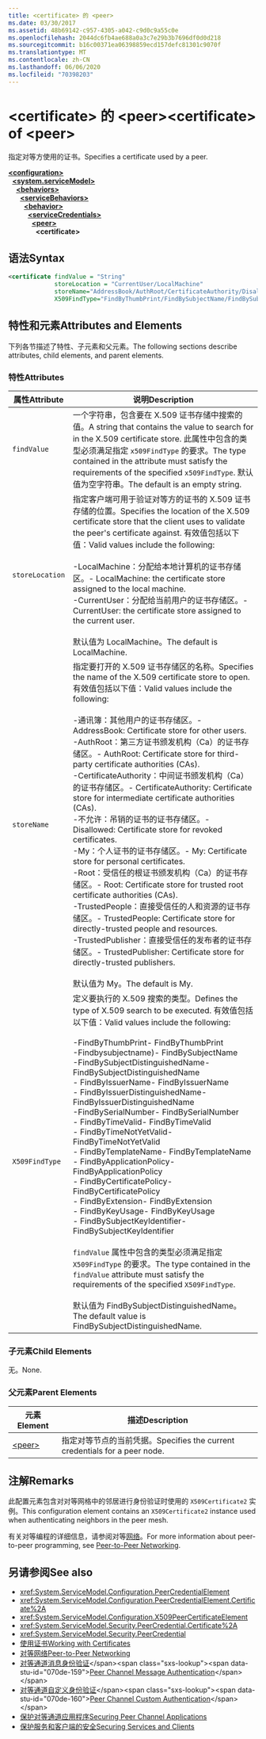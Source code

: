 ```yaml
---
title: <certificate> 的 <peer>
ms.date: 03/30/2017
ms.assetid: 48b69142-c957-4305-a042-c9d0c9a55c0e
ms.openlocfilehash: 2044dc6fb4ae688a0a3c7e29b3b7696df0d0d218
ms.sourcegitcommit: b16c00371ea06398859ecd157defc81301c9070f
ms.translationtype: MT
ms.contentlocale: zh-CN
ms.lasthandoff: 06/06/2020
ms.locfileid: "70398203"
---
```

# <a name="certificate-of-peer"></a><span data-ttu-id="070de-102">\<certificate> 的 \<peer></span><span class="sxs-lookup"><span data-stu-id="070de-102">\<certificate> of \<peer></span></span>
<span data-ttu-id="070de-103">指定对等方使用的证书。</span><span class="sxs-lookup"><span data-stu-id="070de-103">Specifies a certificate used by a peer.</span></span>  
  
[**\<configuration>**](../configuration-element.md)\
&nbsp;&nbsp;[**\<system.serviceModel>**](system-servicemodel.md)\
&nbsp;&nbsp;&nbsp;&nbsp;[**\<behaviors>**](behaviors.md)\
&nbsp;&nbsp;&nbsp;&nbsp;&nbsp;&nbsp;[**\<serviceBehaviors>**](servicebehaviors.md)\
&nbsp;&nbsp;&nbsp;&nbsp;&nbsp;&nbsp;&nbsp;&nbsp;[**\<behavior>**](behavior-of-servicebehaviors.md)\
&nbsp;&nbsp;&nbsp;&nbsp;&nbsp;&nbsp;&nbsp;&nbsp;&nbsp;&nbsp;[**\<serviceCredentials>**](servicecredentials.md)\
&nbsp;&nbsp;&nbsp;&nbsp;&nbsp;&nbsp;&nbsp;&nbsp;&nbsp;&nbsp;&nbsp;&nbsp;[**\<peer>**](peer-of-servicecredentials.md)\
&nbsp;&nbsp;&nbsp;&nbsp;&nbsp;&nbsp;&nbsp;&nbsp;&nbsp;&nbsp;&nbsp;&nbsp;&nbsp;&nbsp;**\<certificate>**  
  
## <a name="syntax"></a><span data-ttu-id="070de-104">语法</span><span class="sxs-lookup"><span data-stu-id="070de-104">Syntax</span></span>  
  
```xml  
<certificate findValue = "String"
             storeLocation = "CurrentUser/LocalMachine"
             storeName="AddressBook/AuthRoot/CertificateAuthority/Disallowed/My/Root/TrustedPeople/TrustedPublisher"
             X509FindType="FindByThumbPrint/FindBySubjectName/FindBySubjectDistinguishedName/FindByIssuerName/FindByIssuerDistinguishedName/FindBySerialNumber/FindByTimeValid/FindByTimeNotYetValid/FindByTemplateName/FindByApplicationPolicy/FindByCertificatePolicy/FindByExtension/FindByKeyUsage/FindBySubjectKeyIdentifier" />
```  
  
## <a name="attributes-and-elements"></a><span data-ttu-id="070de-105">特性和元素</span><span class="sxs-lookup"><span data-stu-id="070de-105">Attributes and Elements</span></span>  
 <span data-ttu-id="070de-106">下列各节描述了特性、子元素和父元素。</span><span class="sxs-lookup"><span data-stu-id="070de-106">The following sections describe attributes, child elements, and parent elements.</span></span>  
  
### <a name="attributes"></a><span data-ttu-id="070de-107">特性</span><span class="sxs-lookup"><span data-stu-id="070de-107">Attributes</span></span>  
  
|<span data-ttu-id="070de-108">属性</span><span class="sxs-lookup"><span data-stu-id="070de-108">Attribute</span></span>|<span data-ttu-id="070de-109">说明</span><span class="sxs-lookup"><span data-stu-id="070de-109">Description</span></span>|  
|---------------|-----------------|  
|`findValue`|<span data-ttu-id="070de-110">一个字符串，包含要在 X.509 证书存储中搜索的值。</span><span class="sxs-lookup"><span data-stu-id="070de-110">A string that contains the value to search for in the X.509 certificate store.</span></span> <span data-ttu-id="070de-111">此属性中包含的类型必须满足指定 `x509FindType` 的要求。</span><span class="sxs-lookup"><span data-stu-id="070de-111">The type contained in the attribute must satisfy the requirements of the specified `x509FindType`.</span></span> <span data-ttu-id="070de-112">默认值为空字符串。</span><span class="sxs-lookup"><span data-stu-id="070de-112">The default is an empty string.</span></span>|  
|`storeLocation`|<span data-ttu-id="070de-113">指定客户端可用于验证对等方的证书的 X.509 证书存储的位置。</span><span class="sxs-lookup"><span data-stu-id="070de-113">Specifies the location of the X.509 certificate store that the client uses to validate the peer's certificate against.</span></span> <span data-ttu-id="070de-114">有效值包括以下值：</span><span class="sxs-lookup"><span data-stu-id="070de-114">Valid values include the following:</span></span><br /><br /> <span data-ttu-id="070de-115">-LocalMachine：分配给本地计算机的证书存储区。</span><span class="sxs-lookup"><span data-stu-id="070de-115">-   LocalMachine: the certificate store assigned to the local machine.</span></span><br /><span data-ttu-id="070de-116">-CurrentUser：分配给当前用户的证书存储区。</span><span class="sxs-lookup"><span data-stu-id="070de-116">-   CurrentUser: the certificate store assigned to the current user.</span></span><br /><br /> <span data-ttu-id="070de-117">默认值为 LocalMachine。</span><span class="sxs-lookup"><span data-stu-id="070de-117">The default is LocalMachine.</span></span>|  
|`storeName`|<span data-ttu-id="070de-118">指定要打开的 X.509 证书存储区的名称。</span><span class="sxs-lookup"><span data-stu-id="070de-118">Specifies the name of the X.509 certificate store to open.</span></span> <span data-ttu-id="070de-119">有效值包括以下值：</span><span class="sxs-lookup"><span data-stu-id="070de-119">Valid values include the following:</span></span><br /><br /> <span data-ttu-id="070de-120">-通讯簿：其他用户的证书存储区。</span><span class="sxs-lookup"><span data-stu-id="070de-120">-   AddressBook: Certificate store for other users.</span></span><br /><span data-ttu-id="070de-121">-AuthRoot：第三方证书颁发机构（Ca）的证书存储区。</span><span class="sxs-lookup"><span data-stu-id="070de-121">-   AuthRoot: Certificate store for third-party certificate authorities (CAs).</span></span><br /><span data-ttu-id="070de-122">-CertificateAuthority：中间证书颁发机构（Ca）的证书存储区。</span><span class="sxs-lookup"><span data-stu-id="070de-122">-   CertificateAuthority: Certificate store for intermediate certificate authorities (CAs).</span></span><br /><span data-ttu-id="070de-123">-不允许：吊销的证书的证书存储区。</span><span class="sxs-lookup"><span data-stu-id="070de-123">-   Disallowed: Certificate store for revoked certificates.</span></span><br /><span data-ttu-id="070de-124">-My：个人证书的证书存储区。</span><span class="sxs-lookup"><span data-stu-id="070de-124">-   My: Certificate store for personal certificates.</span></span><br /><span data-ttu-id="070de-125">-Root：受信任的根证书颁发机构（Ca）的证书存储区。</span><span class="sxs-lookup"><span data-stu-id="070de-125">-   Root: Certificate store for trusted root certificate authorities (CAs).</span></span><br /><span data-ttu-id="070de-126">-TrustedPeople：直接受信任的人和资源的证书存储区。</span><span class="sxs-lookup"><span data-stu-id="070de-126">-   TrustedPeople: Certificate store for directly-trusted people and resources.</span></span><br /><span data-ttu-id="070de-127">-TrustedPublisher：直接受信任的发布者的证书存储区。</span><span class="sxs-lookup"><span data-stu-id="070de-127">-   TrustedPublisher: Certificate store for directly-trusted publishers.</span></span><br /><br /> <span data-ttu-id="070de-128">默认值为 My。</span><span class="sxs-lookup"><span data-stu-id="070de-128">The default is My.</span></span>|  
|`X509FindType`|<span data-ttu-id="070de-129">定义要执行的 X.509 搜索的类型。</span><span class="sxs-lookup"><span data-stu-id="070de-129">Defines the type of X.509 search to be executed.</span></span> <span data-ttu-id="070de-130">有效值包括以下值：</span><span class="sxs-lookup"><span data-stu-id="070de-130">Valid values include the following:</span></span><br /><br /> <span data-ttu-id="070de-131">-FindByThumbPrint</span><span class="sxs-lookup"><span data-stu-id="070de-131">-   FindByThumbPrint</span></span><br /><span data-ttu-id="070de-132">-Findbysubjectname)</span><span class="sxs-lookup"><span data-stu-id="070de-132">-   FindBySubjectName</span></span><br /><span data-ttu-id="070de-133">-FindBySubjectDistinguishedName</span><span class="sxs-lookup"><span data-stu-id="070de-133">-   FindBySubjectDistinguishedName</span></span><br /><span data-ttu-id="070de-134">- FindByIssuerName</span><span class="sxs-lookup"><span data-stu-id="070de-134">-   FindByIssuerName</span></span><br /><span data-ttu-id="070de-135">- FindByIssuerDistinguishedName</span><span class="sxs-lookup"><span data-stu-id="070de-135">-   FindByIssuerDistinguishedName</span></span><br /><span data-ttu-id="070de-136">-FindBySerialNumber</span><span class="sxs-lookup"><span data-stu-id="070de-136">-   FindBySerialNumber</span></span><br /><span data-ttu-id="070de-137">- FindByTimeValid</span><span class="sxs-lookup"><span data-stu-id="070de-137">-   FindByTimeValid</span></span><br /><span data-ttu-id="070de-138">- FindByTimeNotYetValid</span><span class="sxs-lookup"><span data-stu-id="070de-138">-   FindByTimeNotYetValid</span></span><br /><span data-ttu-id="070de-139">- FindByTemplateName</span><span class="sxs-lookup"><span data-stu-id="070de-139">-   FindByTemplateName</span></span><br /><span data-ttu-id="070de-140">- FindByApplicationPolicy</span><span class="sxs-lookup"><span data-stu-id="070de-140">-   FindByApplicationPolicy</span></span><br /><span data-ttu-id="070de-141">- FindByCertificatePolicy</span><span class="sxs-lookup"><span data-stu-id="070de-141">-   FindByCertificatePolicy</span></span><br /><span data-ttu-id="070de-142">- FindByExtension</span><span class="sxs-lookup"><span data-stu-id="070de-142">-   FindByExtension</span></span><br /><span data-ttu-id="070de-143">- FindByKeyUsage</span><span class="sxs-lookup"><span data-stu-id="070de-143">-   FindByKeyUsage</span></span><br /><span data-ttu-id="070de-144">- FindBySubjectKeyIdentifier</span><span class="sxs-lookup"><span data-stu-id="070de-144">-   FindBySubjectKeyIdentifier</span></span><br /><br /> <span data-ttu-id="070de-145">`findValue` 属性中包含的类型必须满足指定 `X509FindType` 的要求。</span><span class="sxs-lookup"><span data-stu-id="070de-145">The type contained in the `findValue` attribute must satisfy the requirements of the specified `X509FindType`.</span></span><br /><br /> <span data-ttu-id="070de-146">默认值为 FindBySubjectDistinguishedName。</span><span class="sxs-lookup"><span data-stu-id="070de-146">The default value is FindBySubjectDistinguishedName.</span></span>|  
  
### <a name="child-elements"></a><span data-ttu-id="070de-147">子元素</span><span class="sxs-lookup"><span data-stu-id="070de-147">Child Elements</span></span>  
 <span data-ttu-id="070de-148">无。</span><span class="sxs-lookup"><span data-stu-id="070de-148">None.</span></span>  
  
### <a name="parent-elements"></a><span data-ttu-id="070de-149">父元素</span><span class="sxs-lookup"><span data-stu-id="070de-149">Parent Elements</span></span>  
  
|<span data-ttu-id="070de-150">元素</span><span class="sxs-lookup"><span data-stu-id="070de-150">Element</span></span>|<span data-ttu-id="070de-151">描述</span><span class="sxs-lookup"><span data-stu-id="070de-151">Description</span></span>|  
|-------------|-----------------|  
|[\<peer>](peer-of-servicecredentials.md)|<span data-ttu-id="070de-152">指定对等节点的当前凭据。</span><span class="sxs-lookup"><span data-stu-id="070de-152">Specifies the current credentials for a peer node.</span></span>|  
  
## <a name="remarks"></a><span data-ttu-id="070de-153">注解</span><span class="sxs-lookup"><span data-stu-id="070de-153">Remarks</span></span>  
 <span data-ttu-id="070de-154">此配置元素包含对对等网格中的邻居进行身份验证时使用的 `X509Certificate2` 实例。</span><span class="sxs-lookup"><span data-stu-id="070de-154">This configuration element contains an `X509Certificate2` instance used when authenticating neighbors in the peer mesh.</span></span>  
  
 <span data-ttu-id="070de-155">有关对等编程的详细信息，请参阅对等[网络](../../../wcf/feature-details/peer-to-peer-networking.md)。</span><span class="sxs-lookup"><span data-stu-id="070de-155">For more information about peer-to-peer programming, see [Peer-to-Peer Networking](../../../wcf/feature-details/peer-to-peer-networking.md).</span></span>  
  
## <a name="see-also"></a><span data-ttu-id="070de-156">另请参阅</span><span class="sxs-lookup"><span data-stu-id="070de-156">See also</span></span>

- <xref:System.ServiceModel.Configuration.PeerCredentialElement>
- <xref:System.ServiceModel.Configuration.PeerCredentialElement.Certificate%2A>
- <xref:System.ServiceModel.Configuration.X509PeerCertificateElement>
- <xref:System.ServiceModel.Security.PeerCredential.Certificate%2A>
- <xref:System.ServiceModel.Security.PeerCredential>
- [<span data-ttu-id="070de-157">使用证书</span><span class="sxs-lookup"><span data-stu-id="070de-157">Working with Certificates</span></span>](../../../wcf/feature-details/working-with-certificates.md)
- [<span data-ttu-id="070de-158">对等网络</span><span class="sxs-lookup"><span data-stu-id="070de-158">Peer-to-Peer Networking</span></span>](../../../wcf/feature-details/peer-to-peer-networking.md)
- <span data-ttu-id="070de-159">[对等通道消息身份验证](https://docs.microsoft.com/previous-versions/dotnet/netframework-3.5/aa967730(v=vs.90))</span><span class="sxs-lookup"><span data-stu-id="070de-159">[Peer Channel Message Authentication](https://docs.microsoft.com/previous-versions/dotnet/netframework-3.5/aa967730(v=vs.90))</span></span>
- <span data-ttu-id="070de-160">[对等通道自定义身份验证](https://docs.microsoft.com/previous-versions/dotnet/netframework-3.5/ms751447(v=vs.90))</span><span class="sxs-lookup"><span data-stu-id="070de-160">[Peer Channel Custom Authentication](https://docs.microsoft.com/previous-versions/dotnet/netframework-3.5/ms751447(v=vs.90))</span></span>
- [<span data-ttu-id="070de-161">保护对等通道应用程序</span><span class="sxs-lookup"><span data-stu-id="070de-161">Securing Peer Channel Applications</span></span>](../../../wcf/feature-details/securing-peer-channel-applications.md)
- [<span data-ttu-id="070de-162">保护服务和客户端的安全</span><span class="sxs-lookup"><span data-stu-id="070de-162">Securing Services and Clients</span></span>](../../../wcf/feature-details/securing-services-and-clients.md)
